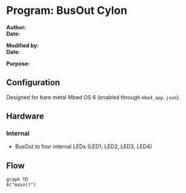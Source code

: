 # Program: BusOut Cylon
**Author:**   
**Date:** 

**Modified by:**  
**Date:**

**Purpose:** 

## Configuration
Designed for bare metal Mbed OS 6 (enabled through `mbed_app.json`).

## Hardware
### Internal
* BusOut to four internal LEDs (LED1, LED2, LED3, LED4)
## Flow
```mermaid
graph TD
A("main()")
```